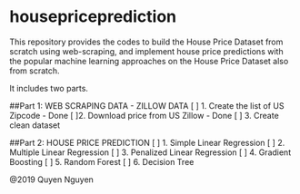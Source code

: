 # housepriceprediction
This repository provides the codes to build the House Price Dataset from scratch using web-scraping, and implement house price predictions with the popular machine learning approaches on the House Price Dataset also from scratch.

It includes two parts.

##Part 1: WEB SCRAPING DATA  - ZILLOW DATA 
[ ] 1. Create the list of US Zipcode - Done 
[ ]2. Download price from US Zillow - Done
[ ] 3. Create clean dataset

##Part 2: HOUSE PRICE PREDICTION
[ ] 1. Simple Linear Regression
[ ] 2. Multiple Linear Regression
[ ] 3. Penalized Linear Regression
[ ] 4. Gradient Boosting 
[ ] 5. Random Forest 
[ ] 6. Decision Tree 

@2019 Quyen Nguyen
